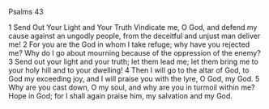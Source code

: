 Psalms 43

1	Send Out Your Light and Your Truth Vindicate me, O God, and defend my cause against an ungodly people, from the deceitful and unjust man deliver me!
2	For you are the God in whom I take refuge; why have you rejected me? Why do I go about mourning because of the oppression of the enemy?
3	Send out your light and your truth; let them lead me; let them bring me to your holy hill and to your dwelling!
4	Then I will go to the altar of God, to God my exceeding joy, and I will praise you with the lyre, O God, my God.
5	Why are you cast down, O my soul, and why are you in turmoil within me? Hope in God; for I shall again praise him, my salvation and my God.

